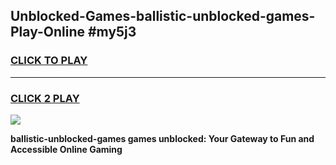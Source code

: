 
## Unblocked-Games-ballistic-unblocked-games-Play-Online #my5j3
<h3>
<a href="https://news.freeplayer.one?title=ballistic-unblocked-games&ref=3">CLICK TO PLAY</a></h3>
<hr>

<h3>
<a href="https://news.freeplayer.one?title=ballistic-unblocked-games&ref=3">CLICK 2 PLAY</a>
  
</h3>

<a href="https://news.freeplayer.one?title=ballistic-unblocked-games&ref=3"><img src="https://clearcache.store/games.png"></a>


**ballistic-unblocked-games games unblocked: Your Gateway to Fun and Accessible Online Gaming**
